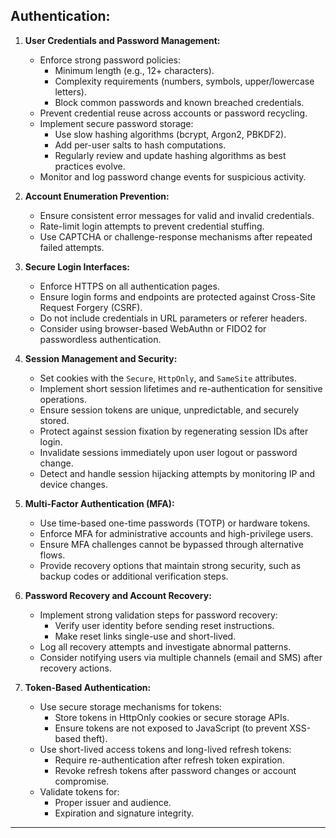 ## Authentication:

1. **User Credentials and Password Management:**
   - Enforce strong password policies:
     - Minimum length (e.g., 12+ characters).
     - Complexity requirements (numbers, symbols, upper/lowercase letters).
     - Block common passwords and known breached credentials.
   - Prevent credential reuse across accounts or password recycling.
   - Implement secure password storage:
     - Use slow hashing algorithms (bcrypt, Argon2, PBKDF2).
     - Add per-user salts to hash computations.
     - Regularly review and update hashing algorithms as best practices evolve.
   - Monitor and log password change events for suspicious activity.

2. **Account Enumeration Prevention:**
   - Ensure consistent error messages for valid and invalid credentials.
   - Rate-limit login attempts to prevent credential stuffing.
   - Use CAPTCHA or challenge-response mechanisms after repeated failed attempts.

3. **Secure Login Interfaces:**
   - Enforce HTTPS on all authentication pages.
   - Ensure login forms and endpoints are protected against Cross-Site Request Forgery (CSRF).
   - Do not include credentials in URL parameters or referer headers.
   - Consider using browser-based WebAuthn or FIDO2 for passwordless authentication.

4. **Session Management and Security:**
   - Set cookies with the `Secure`, `HttpOnly`, and `SameSite` attributes.
   - Implement short session lifetimes and re-authentication for sensitive operations.
   - Ensure session tokens are unique, unpredictable, and securely stored.
   - Protect against session fixation by regenerating session IDs after login.
   - Invalidate sessions immediately upon user logout or password change.
   - Detect and handle session hijacking attempts by monitoring IP and device changes.

5. **Multi-Factor Authentication (MFA):**
   - Use time-based one-time passwords (TOTP) or hardware tokens.
   - Enforce MFA for administrative accounts and high-privilege users.
   - Ensure MFA challenges cannot be bypassed through alternative flows.
   - Provide recovery options that maintain strong security, such as backup codes or additional verification steps.

6. **Password Recovery and Account Recovery:**
   - Implement strong validation steps for password recovery:
     - Verify user identity before sending reset instructions.
     - Make reset links single-use and short-lived.
   - Log all recovery attempts and investigate abnormal patterns.
   - Consider notifying users via multiple channels (email and SMS) after recovery actions.

7. **Token-Based Authentication:**
   - Use secure storage mechanisms for tokens:
     - Store tokens in HttpOnly cookies or secure storage APIs.
     - Ensure tokens are not exposed to JavaScript (to prevent XSS-based theft).
   - Use short-lived access tokens and long-lived refresh tokens:
     - Require re-authentication after refresh token expiration.
     - Revoke refresh tokens after password changes or account compromise.
   - Validate tokens for:
     - Proper issuer and audience.
     - Expiration and signature integrity.

---